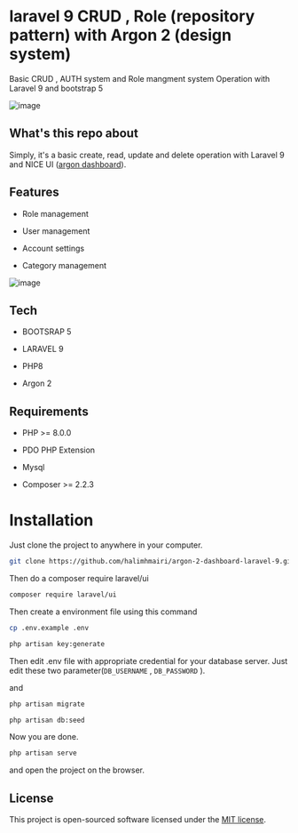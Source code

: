 
# laravel 9 CRUD , Role (repository pattern) with Argon 2 (design system)

Basic CRUD , AUTH system and Role mangment system Operation with Laravel 9 and bootstrap 5

![image](https://user-images.githubusercontent.com/26728107/174671637-d92b2c95-2e85-40e6-b11e-0ed242eb6022.png)

## What's this repo about

Simply, it's a basic create, read, update and delete operation with Laravel 9 and NICE UI (<a href="https://demos.creative-tim.com/argon-dashboard/pages/dashboard" target="_blank">argon dashboard</a>). 

## Features

- Role management

- User management

- Account settings 

- Category management

![image](https://user-images.githubusercontent.com/26728107/174672073-ddf03736-6284-4457-b52e-c99020074ef5.png)

## Tech

- BOOTSRAP 5

- LARAVEL 9

- PHP8

- Argon 2


## Requirements

- PHP >= 8.0.0

- PDO PHP Extension

- Mysql 

- Composer >= 2.2.3


# Installation
Just clone the project to anywhere in your computer.
```bash
git clone https://github.com/halimhmairi/argon-2-dashboard-laravel-9.git
``` 

Then do a composer require laravel/ui

```bash
composer require laravel/ui
``` 

Then create a environment file using this command

```bash
cp .env.example .env
``` 

```bash
php artisan key:generate
``` 

Then edit .env file with appropriate credential for your database server. Just edit these two parameter(```DB_USERNAME``` , ```DB_PASSWORD``` ).

and

```bash 
php artisan migrate
``` 

```bash
php artisan db:seed 
``` 

Now you are done.

```bash
php artisan serve
``` 
and open the project on the browser.
## License

This project is open-sourced software licensed under the [MIT license](https://opensource.org/licenses/MIT).
